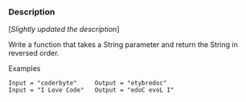 ### Description

[*Slightly updated the description*]

Write a function that takes a String parameter and return the String in reversed order.

Examples
~~~
Input = "coderbyte"     Output = "etybredoc"
Input = "I Love Code"   Output = "edoC evoL I"
~~~
